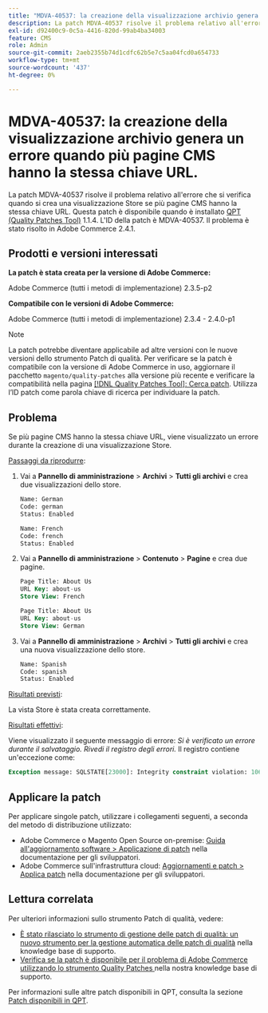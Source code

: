 ```yaml
---
title: "MDVA-40537: la creazione della visualizzazione archivio genera un errore quando più pagine CMS hanno la stessa chiave URL."
description: La patch MDVA-40537 risolve il problema relativo all'errore che si verifica quando si crea una visualizzazione Store se più pagine CMS hanno la stessa chiave URL. Questa patch è disponibile quando è installato [Quality Patches Tool (QPT)](https://experienceleague.adobe.com/en/docs/commerce-operations/upgrade-guide/patches/overview) 1.1.4. L'ID della patch è MDVA-40537. Il problema è stato risolto in Adobe Commerce 2.4.1.
exl-id: d92400c9-0c5a-4416-820d-99ab4ba34003
feature: CMS
role: Admin
source-git-commit: 2aeb2355b74d1cdfc62b5e7c5aa04fcd0a654733
workflow-type: tm+mt
source-wordcount: '437'
ht-degree: 0%

---
```


# MDVA-40537: la creazione della visualizzazione archivio genera un errore quando più pagine CMS hanno la stessa chiave URL.

La patch MDVA-40537 risolve il problema relativo all&#39;errore che si verifica quando si crea una visualizzazione Store se più pagine CMS hanno la stessa chiave URL. Questa patch è disponibile quando è installato [QPT (Quality Patches Tool)](https://experienceleague.adobe.com/en/docs/commerce-operations/upgrade-guide/patches/overview) 1.1.4. L&#39;ID della patch è MDVA-40537. Il problema è stato risolto in Adobe Commerce 2.4.1.

## Prodotti e versioni interessati

**La patch è stata creata per la versione di Adobe Commerce:**

Adobe Commerce (tutti i metodi di implementazione) 2.3.5-p2

**Compatibile con le versioni di Adobe Commerce:**

Adobe Commerce (tutti i metodi di implementazione) 2.3.4 - 2.4.0-p1

>[!NOTE]
>
>La patch potrebbe diventare applicabile ad altre versioni con le nuove versioni dello strumento Patch di qualità. Per verificare se la patch è compatibile con la versione di Adobe Commerce in uso, aggiornare il pacchetto `magento/quality-patches` alla versione più recente e verificare la compatibilità nella pagina [[!DNL Quality Patches Tool]: Cerca patch](https://experienceleague.adobe.com/tools/commerce-quality-patches/index.html). Utilizza l’ID patch come parola chiave di ricerca per individuare la patch.


## Problema

Se più pagine CMS hanno la stessa chiave URL, viene visualizzato un errore durante la creazione di una visualizzazione Store.

<u>Passaggi da riprodurre</u>:

1. Vai a **Pannello di amministrazione** > **Archivi** > **Tutti gli archivi** e crea due visualizzazioni dello store.

   ```sql
   Name: German
   Code: german
   Status: Enabled
   ```

   ```sql
   Name: French
   Code: french
   Status: Enabled
   ```

1. Vai a **Pannello di amministrazione** > **Contenuto** > **Pagine** e crea due pagine.

   ```sql
   Page Title: About Us
   URL Key: about-us
   Store View: French
   ```

   ```sql
   Page Title: About Us
   URL Key: about-us
   Store View: German
   ```

1. Vai a **Pannello di amministrazione** > **Archivi** > **Tutti gli archivi** e crea una nuova visualizzazione dello store.

   ```sql
   Name: Spanish
   Code: spanish
   Status: Enabled
   ```

<u>Risultati previsti</u>:

La vista Store è stata creata correttamente.

<u>Risultati effettivi</u>:

Viene visualizzato il seguente messaggio di errore: *Si è verificato un errore durante il salvataggio. Rivedi il registro degli errori.* Il registro contiene un&#39;eccezione come:

```sql
Exception message: SQLSTATE[23000]: Integrity constraint violation: 1062 Duplicate entry 'about-us-4' for key 'URL_REWRITE_REQUEST_PATH_STORE_ID', query was: INSERT  INTO }}url_rewrite{{ (}}redirect_type{{,}}is_autogenerated{{,}}metadata{{,}}description{{,}}store_id{{,}}entity_type{{,}}entity_id{{,}}request_path{{,}}target_path{{) VALUES (?, ?, ?, ?, ?, ?, ?, ?, ?), (?, ?, ?, ?, ?, ?, ?, ?, ?), (?, ?, ?, ?, ?, ?, ?, ?, ?), (?, ?, ?, ?, ?, ?, ?, ?, ?), (?, ?, ?, ?, ?, ?, ?, ?, ?), (?, ?, ?, ?, ?, ?, ?, ?, ?)
```

## Applicare la patch

Per applicare singole patch, utilizzare i collegamenti seguenti, a seconda del metodo di distribuzione utilizzato:

* Adobe Commerce o Magento Open Source on-premise: [Guida all&#39;aggiornamento software > Applicazione di patch](https://experienceleague.adobe.com/en/docs/commerce-operations/tools/quality-patches-tool/usage) nella documentazione per gli sviluppatori.
* Adobe Commerce sull&#39;infrastruttura cloud: [Aggiornamenti e patch > Applica patch](https://experienceleague.adobe.com/en/docs/commerce-cloud-service/user-guide/develop/upgrade/apply-patches) nella documentazione per gli sviluppatori.

## Lettura correlata

Per ulteriori informazioni sullo strumento Patch di qualità, vedere:

* [È stato rilasciato lo strumento di gestione delle patch di qualità: un nuovo strumento per la gestione automatica delle patch di qualità](/help/announcements/adobe-commerce-announcements/magento-quality-patches-released-new-tool-to-self-serve-quality-patches.md) nella knowledge base di supporto.
* [Verifica se la patch è disponibile per il problema di Adobe Commerce utilizzando lo strumento Quality Patches ](/help/support-tools/patches-available-in-qpt-tool/check-patch-for-magento-issue-with-magento-quality-patches.md) nella nostra knowledge base di supporto.

Per informazioni sulle altre patch disponibili in QPT, consulta la sezione [Patch disponibili in QPT](https://support.magento.com/hc/en-us/sections/360010506631-Patches-available-in-QPT-tool-).
